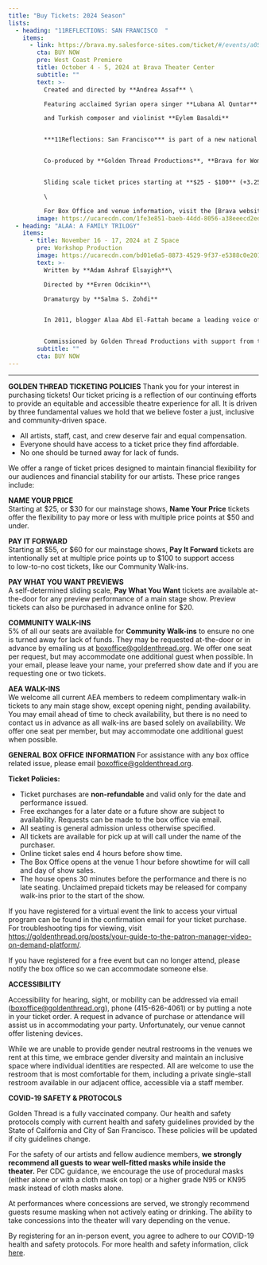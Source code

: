 ```yaml
---
title: "Buy Tickets: 2024 Season"
lists:
  - heading: "11REFLECTIONS: SAN FRANCISCO  "
    items:
      - link: https://brava.my.salesforce-sites.com/ticket/#/events/a0SKc000000wkEEMAY
        cta: BUY NOW
        pre: West Coast Premiere
        title: October 4 - 5, 2024 at Brava Theater Center
        subtitle: ""
        text: >-
          Created and directed by **Andrea Assaf** \

          Featuring acclaimed Syrian opera singer **Lubana Al Quntar**  \

          and Turkish composer and violinist **Eylem Basaldi** 


          ***11Reflections: San Francisco*** is part of a new national series of performance works, [Eleven Reflections on the Nation](https://www.art2action.org/eleven-reflections), devised by **Andrea Assaf**. The project draws on her seminal work, ***Eleven Reflections on September***, an episodic, multimedia performance on Arab American identity, Wars on/of Terror, and “the constant, quiet rain of death / amidst beauty” in a post-9/11 world. In each participating city, the project engages local artists and community members who have been affected by post-9/11 policies to contribute their stories, illuminating our collective experiences since 2001—from the fall of the Twin Towers, to the U.S. wars on Iraq and Afghanistan, to the Muslim Ban, to the funding of genocide in Palestine.  


          Co-produced by **Golden Thread Productions**, **Brava for Women in the Arts**, **Art2Action**, and in collaboration with **Aviva Arts**  


          Sliding scale ticket prices starting at **$25 - $100** (+3.25 fee) \

          \

          For Box Office and v﻿enue information, v﻿isit the [Brava website](https://www.brava.org/visit). F﻿or further inquiries, please call **415-641-7657 x 101** or email [info@brava.org](mailto:info@brava.org)
        image: https://ucarecdn.com/1fe3e851-baeb-44dd-8056-a38eeecd2edb/-/crop/1920x707/0,0/-/preview/
  - heading: "ALAA: A FAMILY TRILOGY"
    items:
      - title: November 16 - 17, 2024 at Z Space
        pre: Workshop Production
        image: https://ucarecdn.com/bd01e6a5-8873-4529-9f37-e5388c0e2010/
        text: >-
          Written by **Adam Ashraf Elsayigh**\

          Directed by **Evren Odcikin**\

          Dramaturgy by **Salma S. Zohdi**


          In 2011, blogger Alaa Abd El-Fattah became a leading voice of the Egyptian Revolution by fusing his activism and tech acumen, inadvertently following in his famous family’s activist legacy. Since then, he has spent much of the last decade in prison, unlawfully held by a military regime seeking to silence him and his family. Weaving writings and personal testimonials from Alaa and his family matriarchs, ***Alaa: A Family Trilogy*** is an epic and ambitious dramatization of a single family’s unwavering resistance at the heart of a nation’s fight for justice. This script-in-hand workshop presentation will focus on ***Mini-Revolutionaries***, the second play in the Trilogy which follows the story of Alaa’s family from 2011 to 2014 through the Egyptian Revolution.


          Commissioned by Golden Thread Productions with support from the Gerbode Foundation.
        subtitle: ""
        cta: BUY NOW
---
```

- - -

**GOLDEN THREAD TICKETING POLICIES**
Thank you for your interest in purchasing tickets! Our ticket pricing is a reflection of our continuing efforts to provide an equitable and accessible theatre experience for all. It is  driven by three fundamental values we hold that we believe foster a just, inclusive and community-driven space. 

* All artists, staff, cast, and crew deserve fair and equal compensation.
* Everyone should have access to a ticket price they find affordable. 
* No one should be turned away for lack of funds.

We offer a range of ticket prices designed to maintain financial flexibility for our audiences and financial stability for our artists. These price ranges include: 

**NAME YOUR PRICE** \
Starting at $25, or $30 for our mainstage shows, **Name Your Price** tickets offer the flexibility to pay more or less with multiple price points at $50 and under. 

**PAY IT FORWARD** \
Starting at $55, or $60 for our mainstage shows, **Pay It Forward** tickets are intentionally set at multiple price points up to $100 to support access to low-to-no cost tickets, like our Community Walk-ins. 

**PAY WHAT YOU WANT PREVIEWS**\
A self-determined sliding scale, **Pay What You Want** tickets are available at-the-door for any preview performance of a main stage show. Preview tickets can also be purchased in advance online for $20. 

**COMMUNITY WALK-INS**\
5% of all our seats are available for **Community Walk-ins** to ensure no one is turned away for lack of funds. They may be requested at-the-door or in advance by emailing us at [boxoffice@goldenthread.org](mailto:boxoffice@goldenthread.org).  We offer one seat per request, but may accommodate one additional guest when possible. In your email, please leave your name, your preferred show date and if you are requesting one or two tickets.

**AEA WALK-INS** \
We welcome all current AEA members to redeem complimentary walk-in tickets to any main stage show, except opening night, pending availability. You may email ahead of time to check availability, but there is no need to contact us in advance as all walk-ins are based solely on availability. We offer one seat per member, but may accommodate one additional guest when possible. 

**GENERAL BOX OFFICE INFORMATION**
For assistance with any box office related issue, please email [boxoffice@goldenthread.org](mailto:boxoffice@goldenthread.org).

**Ticket Policies:**

* Ticket purchases are **non-refundable** and valid only for the date and performance issued.
* Free exchanges for a later date or a future show are subject to availability. Requests can be made to the box office via email.
* All seating is general admission unless otherwise specified.
* All tickets are available for pick up at will call under the name of the purchaser.
* Online ticket sales end 4 hours before show time.
* The Box Office opens at the venue 1 hour before showtime for will call and day of show sales. 
* The house opens 30 minutes before the performance and there is no late seating. Unclaimed prepaid tickets may be released for company walk-ins prior to the start of the show.

If you have registered for a virtual event the link to access your virtual program can be found in the confirmation email for your ticket purchase. For troubleshooting tips for viewing, visit https://goldenthread.org/posts/your-guide-to-the-patron-manager-video-on-demand-platform/.

If you have registered for a free event but can no longer attend, please notify the box office so we can accommodate someone else.

**ACCESSIBILITY**

Accessibility for hearing, sight, or mobility can be addressed via email (boxoffice@goldenthread.org), phone (415-626-4061) or by putting a note in your ticket order. A request in advance of purchase or attendance will assist us in accommodating your party. Unfortunately, our venue cannot offer listening devices.

While we are unable to provide gender neutral restrooms in the venues we rent at this time, we embrace gender diversity and maintain an inclusive space where individual identities are respected. All are welcome to use the restroom that is most comfortable for them, including a private single-stall restroom available in our adjacent office, accessible via a staff member.

**COVID-19 SAFETY & PROTOCOLS** 

Golden Thread is a fully vaccinated company. Our health and safety protocols comply with current health and safety guidelines provided by the State of California and City of San Francisco. These policies will be updated if city guidelines change. 

For the safety of our artists and fellow audience members, **we strongly recommend all guests to wear well-fitted masks while inside the theater.** Per CDC guidance, we encourage the use of procedural masks (either alone or with a cloth mask on top) or a higher grade N95 or KN95 mask instead of cloth masks alone.  

At performances where concessions are served, we strongly recommend guests resume masking when not actively eating or drinking. The ability to take concessions into the theater will vary depending on the venue. 

By registering for an in-person event, you agree to adhere to our COVID-19 health and safety protocols. For more health and safety information, click [here](https://goldenthread.org/posts/health-safety-protocols/).